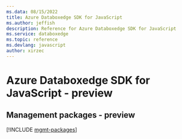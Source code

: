 ```yaml
---
ms.data: 08/15/2022
title: Azure Databoxedge SDK for JavaScript
ms.author: jeffish
description: Reference for Azure Databoxedge SDK for JavaScript
ms.service: databoxedge
ms.topic: reference
ms.devlang: javascript
author: xirzec
---
```

# Azure Databoxedge SDK for JavaScript - preview

## Management packages - preview
[!INCLUDE [mgmt-packages](databoxedge-mgmt-index.md)]
